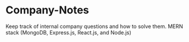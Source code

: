 # Company-Notes
Keep track of internal company questions and how to solve them.
MERN stack (MongoDB, Express.js, React.js, and Node.js)
